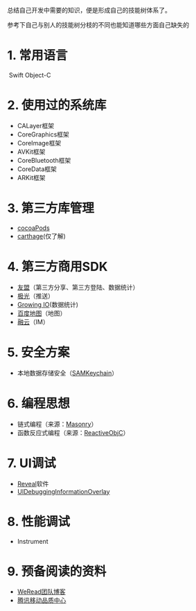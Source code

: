 总结自己开发中需要的知识，便是形成自己的技能树体系了。

参考下自己与别人的技能树分枝的不同也能知道哪些方面自己缺失的

# 1. 常用语言
  Swift
  Object-C

# 2. 使用过的系统库
- CALayer框架
- CoreGraphics框架
- CoreImage框架
- AVKit框架
- CoreBluetooth框架
- CoreData框架
- ARKit框架

# 3. 第三方库管理
- [cocoaPods](https://github.com/CocoaPods/CocoaPods)
- [carthage](https://brew.sh/index_zh-cn.html)(仅了解)
 
# 4. 第三方商用SDK
- [友盟](https://www.umeng.com)（第三方分享、第三方登陆、数据统计）
- [极光](https://www.jiguang.cn)（推送）
- [Growing IO](https://www.growingio.com)(数据统计)
- [百度地图](http://lbsyun.baidu.com)（地图）
- [融云](http://netease.im/vod?from=bdjjspy_52964)（IM）

# 5. 安全方案
- 本地数据存储安全（[SAMKeychain](https://github.com/soffes/SAMKeychain)）

# 6. 编程思想
- 链式编程（来源：[Masonry](https://github.com/SnapKit/Masonry)）
- 函数反应式编程（来源：[ReactiveObjC](https://github.com/ReactiveCocoa/ReactiveObjC)）

# 7. UI调试
- [Reveal](https://revealapp.com)软件
- [UIDebuggingInformationOverlay](http://ryanipete.com/blog/ios/swift/objective-c/uidebugginginformationoverlay/)

# 8. 性能调试
- Instrument

# 9. 预备阅读的资料
- [WeRead团队博客](http://wereadteam.github.io)
- [腾讯移动品质中心](http://tmq.qq.com/?s=ios)
